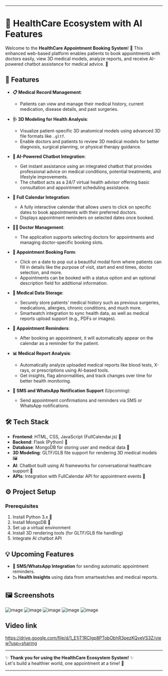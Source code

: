 
---

# 🏥 HealthCare Ecosystem with AI Features

Welcome to the **HealthCare Appointment Booking System**! 🚀 This enhanced web-based platform enables patients to book appointments with doctors easily, view 3D medical models, analyze reports, and receive AI-powered chatbot assistance for medical advice. 🎯

## 🌟 Features

- **📋 Medical Record Management**:
  - Patients can view and manage their medical history, current medication, disease details, and past surgeries.

- **🩺 3D Modeling for Health Analysis**:
  - Visualize patient-specific 3D anatomical models using advanced 3D file formats like `.gltf`.
  - Enable doctors and patients to review 3D medical models for better diagnosis, surgical planning, or physical therapy guidance.

- **🤖 AI-Powered Chatbot Integration**:
  - Get instant assistance using an integrated chatbot that provides professional advice on medical conditions, potential treatments, and lifestyle improvements.
  - The chatbot acts as a 24/7 virtual health advisor offering basic consultation and appointment scheduling assistance.

- **📅 Full Calendar Integration**: 
  - A fully interactive calendar that allows users to click on specific dates to book appointments with their preferred doctors.
  - Displays appointment reminders on selected dates once booked.

- **👨‍⚕️ Doctor Management**:
  - The application supports selecting doctors for appointments and managing doctor-specific booking slots.

- **📝 Appointment Booking Form**:
  - Click on a date to pop out a beautiful modal form where patients can fill in details like the purpose of visit, start and end times, doctor selection, and more.
  - Appointments can be booked with a status option and an optional description field for additional information.

- **💾 Medical Data Storage**:
  - Securely store patients' medical history such as previous surgeries, medications, allergies, chronic conditions, and much more.
  - Smartwatch integration to sync health data, as well as medical reports upload support (e.g., PDFs or images).

- **🔔 Appointment Reminders**:
  - After booking an appointment, it will automatically appear on the calendar as a reminder for the patient.

- **📊 Medical Report Analysis**:
  - Automatically analyze uploaded medical reports like blood tests, X-rays, or prescriptions using AI-based tools.
  - Get insights, flag abnormalities, and track changes over time for better health monitoring.

- **📧 SMS and WhatsApp Notification Support** (Upcoming):
  - Send appointment confirmations and reminders via SMS or WhatsApp notifications.

## 🛠️ Tech Stack

- **Frontend**: HTML, CSS, JavaScript (FullCalendar.js) 📜
- **Backend**: Flask (Python) 🐍
- **Database**: MongoDB for storing user and medical data 📂
- **3D Modeling**: GLTF/GLB file support for rendering 3D medical models 🖼️
- **AI**: Chatbot built using AI frameworks for conversational healthcare support 🤖
- **APIs**: Integration with FullCalendar API for appointment events 🔗

## ⚙️ Project Setup

### Prerequisites

1. Install Python 3.x 🐍
2. Install MongoDB 💾
3. Set up a virtual environment
4. Install 3D rendering tools (for GLTF/GLB file handling)
5. Integrate AI chatbot API

## 💡 Upcoming Features

- **📲 SMS/WhatsApp Integration** for sending automatic appointment reminders.
- **📉 Health Insights** using data from smartwatches and medical reports.

## 🖼️ Screenshots
![image](https://github.com/user-attachments/assets/8b2ce1fa-83b2-4971-8d31-6b3f99bcea6b)
![image](https://github.com/user-attachments/assets/8ed300ef-a182-4ba1-9e37-8158f30fec69)
![image](https://github.com/user-attachments/assets/9a95000b-f603-4b01-a995-9b9f8a504b03)
![image](https://github.com/user-attachments/assets/11b594e9-1d81-400e-951b-e961d0a2cdb4)
![image](https://github.com/user-attachments/assets/3012e763-b3dc-4874-bec9-e3a1c6064993)



## Video link
https://drive.google.com/file/d/1_E1iT1RCIgp8PTobObhR3pezKQveVS3Z/view?usp=sharing



---

✨ **Thank you for using the HealthCare Ecosystem System!** ✨  
Let's build a healthier world, one appointment at a time! 💙

---
